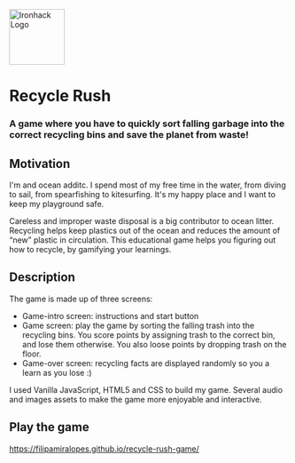 
<img src="https://bit.ly/2VnXWr2" alt="Ironhack Logo" width="100"/>

# Recycle Rush
### A game where you have to quickly sort falling garbage into the correct recycling bins and save the planet from waste!

## Motivation
I'm and ocean additc. I spend most of my free time in the water, from diving to sail, from spearfishing to kitesurfing. It's my happy place and I want to keep my playground safe.

Careless and improper waste disposal is a big contributor to ocean litter. Recycling helps keep plastics out of the ocean and reduces the amount of “new” plastic in circulation. This educational game helps you figuring out how to recycle, by gamifying your learnings.

## Description
The game is made up of three screens:
- Game-intro screen: instructions and start button
- Game screen: play the game by sorting the falling trash into the recycling bins. You score points by assigning trash to the correct bin, and lose them otherwise. You also loose points by dropping trash on the floor.
- Game-over screen: recycling facts are displayed randomly so you a learn as you lose :)

I used Vanilla JavaScript, HTML5 and CSS to build my game. Several audio and images assets to make the game more enjoyable and interactive.

## Play the game
https://filipamiralopes.github.io/recycle-rush-game/
